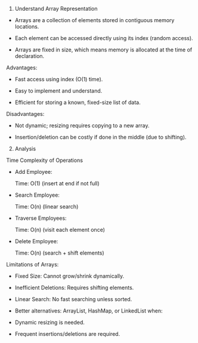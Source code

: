 1. Understand Array Representation

* Arrays are a collection of elements stored in contiguous memory locations.

* Each element can be accessed directly using its index (random access).

* Arrays are fixed in size, which means memory is allocated at the time of declaration.

Advantages:

* Fast access using index (O(1) time).

* Easy to implement and understand.

* Efficient for storing a known, fixed-size list of data.

Disadvantages:

* Not dynamic; resizing requires copying to a new array.

* Insertion/deletion can be costly if done in the middle (due to shifting).

2. Analysis

Time Complexity of Operations

* Add Employee:

	Time: O(1) (insert at end if not full)

* Search Employee:

	Time: O(n) (linear search)

* Traverse Employees:

	Time: O(n) (visit each element once)

* Delete Employee:

	Time: O(n) (search + shift elements)

Limitations of Arrays:

* Fixed Size: Cannot grow/shrink dynamically.

* Inefficient Deletions: Requires shifting elements.

* Linear Search: No fast searching unless sorted.

* Better alternatives: ArrayList, HashMap, or LinkedList when:

* Dynamic resizing is needed.

* Frequent insertions/deletions are required.